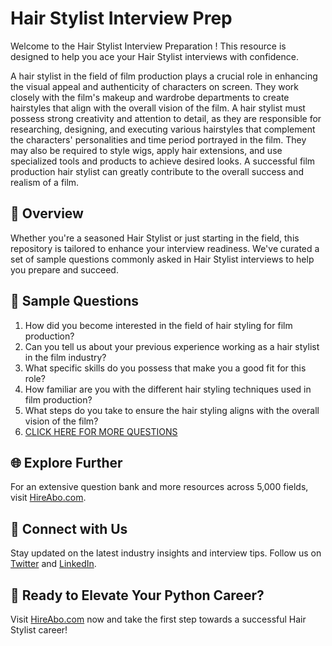 # Hair Stylist Interview Prep

Welcome to the Hair Stylist Interview Preparation ! This resource is designed to help you ace your Hair Stylist interviews with confidence.

A hair stylist in the field of film production plays a crucial role in enhancing the visual appeal and authenticity of characters on screen. They work closely with the film's makeup and wardrobe departments to create hairstyles that align with the overall vision of the film. A hair stylist must possess strong creativity and attention to detail, as they are responsible for researching, designing, and executing various hairstyles that complement the characters' personalities and time period portrayed in the film. They may also be required to style wigs, apply hair extensions, and use specialized tools and products to achieve desired looks. A successful film production hair stylist can greatly contribute to the overall success and realism of a film.

## 🚀 Overview

Whether you're a seasoned Hair Stylist or just starting in the field, this repository is tailored to enhance your interview readiness. We've curated a set of sample questions commonly asked in Hair Stylist interviews to help you prepare and succeed.

## 📝 Sample Questions

1. How did you become interested in the field of hair styling for film production?
2. Can you tell us about your previous experience working as a hair stylist in the film industry?
3. What specific skills do you possess that make you a good fit for this role?
4. How familiar are you with the different hair styling techniques used in film production?
5. What steps do you take to ensure the hair styling aligns with the overall vision of the film?
6. [CLICK HERE FOR MORE QUESTIONS](https://hireabo.com/job/16_2_10/Hair%20Stylist)

## 🌐 Explore Further

For an extensive question bank and more resources across 5,000 fields, visit [HireAbo.com](https://www.hireabo.com).

## 📱 Connect with Us

Stay updated on the latest industry insights and interview tips. Follow us on [Twitter](https://twitter.com/hireabo) and [LinkedIn](https://www.linkedin.com/in/hire-abo-3609972a8/).

## 🚀 Ready to Elevate Your Python Career?

Visit [HireAbo.com](https://www.hireabo.com) now and take the first step towards a successful Hair Stylist career!